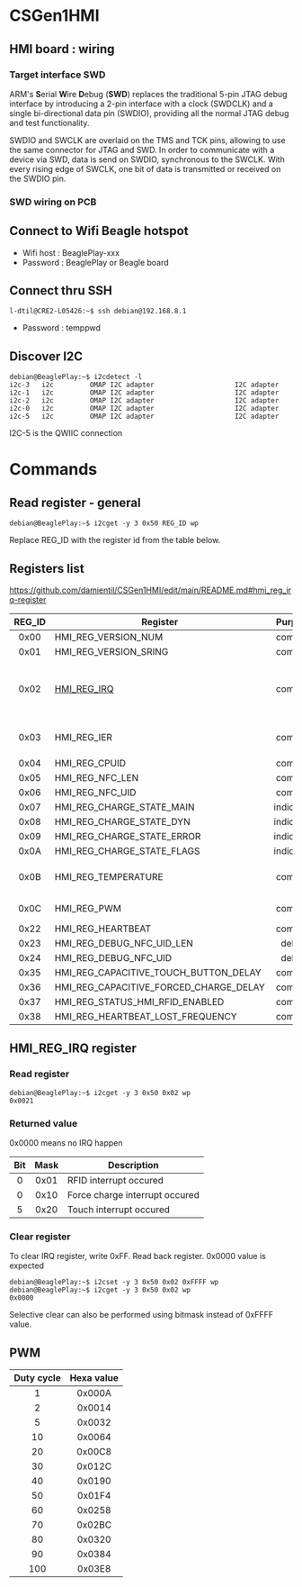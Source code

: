 # CSGen1HMI

## HMI board : wiring

### Target interface SWD 

ARM's **S**erial **W**ire **D**ebug (**SWD**) replaces the traditional 5-pin JTAG debug interface by introducing a 2-pin interface with a clock (SWDCLK) and a single bi-directional data pin (SWDIO), providing all the normal JTAG debug and test functionality. 

SWDIO and SWCLK are overlaid on the TMS and TCK pins, allowing to use the same connector for JTAG and SWD. In order to communicate with a device via SWD, data is send on SWDIO, synchronous to the SWCLK. With every rising edge of SWCLK, one bit of data is transmitted or received on the SWDIO pin.

### SWD wiring on PCB



## Connect to Wifi Beagle hotspot
* Wifi host : BeaglePlay-xxx
* Password : BeaglePlay or Beagle board

## Connect thru SSH

```
l-dtil@CRE2-L05426:~$ ssh debian@192.168.8.1
```

* Password : temppwd

## Discover I2C

```
debian@BeaglePlay:~$ i2cdetect -l
i2c-3	i2c       	OMAP I2C adapter                	I2C adapter
i2c-1	i2c       	OMAP I2C adapter                	I2C adapter
i2c-2	i2c       	OMAP I2C adapter                	I2C adapter
i2c-0	i2c       	OMAP I2C adapter                	I2C adapter
i2c-5	i2c       	OMAP I2C adapter                	I2C adapter
```

I2C-5 is the QWIIC connection


# Commands

## Read register - general

```
debian@BeaglePlay:~$ i2cget -y 3 0x50 REG_ID wp
```
Replace REG_ID with the register id from the table below.

## Registers list

https://github.com/damientil/CSGen1HMI/edit/main/README.md#hmi_reg_irq-register


| REG_ID | Register                                | Purpose     | Description | Tested |
|:------:|-----------------------------------------|:-----------:|-------------|:------:|
| 0x00   | HMI_REG_VERSION_NUM                     | common      |  | nok :red_circle:
| 0x01   | HMI_REG_VERSION_SRING                   | common      |  | nok :red_circle:
| 0x02   | [HMI_REG_IRQ](#hmi_reg_irq-register)    | common      | Notify master which interrupt occured | ok
| 0x03   | HMI_REG_IER                             | common      | Interupt enable register | ok
| 0x04   | HMI_REG_CPUID                           | common      |  | nok :red_circle:
| 0x05   | HMI_REG_NFC_LEN                         | common      |  | ok
| 0x06   | HMI_REG_NFC_UID                         | common      |  | nok :red_circle:
| 0x07   | HMI_REG_CHARGE_STATE_MAIN               | indication  |  | ok
| 0x08   | HMI_REG_CHARGE_STATE_DYN                | indication  |  | ok
| 0x09   | HMI_REG_CHARGE_STATE_ERROR              | indication  |  | nok :red_circle:
| 0x0A   | HMI_REG_CHARGE_STATE_FLAGS              | indication  |  | ok
| 0x0B   | HMI_REG_TEMPERATURE                     | common      | Board temperature in °C | ok
| 0x0C   | HMI_REG_PWM                             | common      | Led brightness | ok
| 0x22   | HMI_REG_HEARTBEAT                       | common      |  | ok
| 0x23   | HMI_REG_DEBUG_NFC_UID_LEN               | debug       |  | nok :red_circle:
| 0x24   | HMI_REG_DEBUG_NFC_UID                   | debug       |  | ok
| 0x35   | HMI_REG_CAPACITIVE_TOUCH_BUTTON_DELAY   | common      |  | ok
| 0x36   | HMI_REG_CAPACITIVE_FORCED_CHARGE_DELAY  | common      |  | ok
| 0x37   | HMI_REG_STATUS_HMI_RFID_ENABLED         | common      |  | ok
| 0x38   | HMI_REG_HEARTBEAT_LOST_FREQUENCY        | common      |  | ok


## HMI_REG_IRQ register

### Read register
```
debian@BeaglePlay:~$ i2cget -y 3 0x50 0x02 wp
0x0021
```
### Returned value

0x0000 means no IRQ happen

| Bit | Mask | Description             |
| :-: | :--: | ----------------------- |
| 0   | 0x01 | RFID interrupt occured  |
| 0   | 0x10 | Force charge interrupt occured  |
| 5   | 0x20 | Touch interrupt occured |


### Clear register
To clear IRQ register, write 0xFF.
Read back register. 0x0000 value is expected

```
debian@BeaglePlay:~$ i2cset -y 3 0x50 0x02 0xFFFF wp
debian@BeaglePlay:~$ i2cget -y 3 0x50 0x02 wp
0x0000

```
Selective clear can also be performed using bitmask instead of 0xFFFF value.

## PWM
| Duty cycle | Hexa value |
|:---:|:---:|
| 1   | 0x000A   |
| 2   | 0x0014  |
| 5   | 0x0032  |
| 10  | 0x0064  |
| 20  | 0x00C8  |
| 30  | 0x012C |
| 40  | 0x0190 |
| 50  | 0x01F4 |
| 60  | 0x0258 |
| 70  | 0x02BC |
| 80  | 0x0320 |
| 90  | 0x0384 |
| 100 | 0x03E8 |
